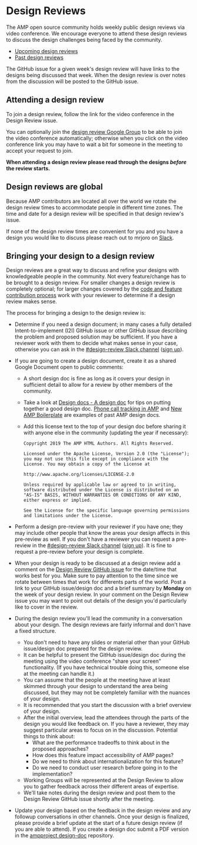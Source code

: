 # Design Reviews

The AMP open source community holds weekly public design reviews via video conference. We encourage everyone to attend these design reviews to discuss the design challenges being faced by the community.

- [Upcoming design reviews](https://github.com/ampproject/amphtml/labels/Type%3A%20Design%20Review)
- [Past design reviews](https://github.com/ampproject/amphtml/issues?q=label%3A%22Type%3A+Design+Review%22+is%3Aclosed)

The GitHub issue for a given week's design review will have links to the designs being discussed that week. When the design review is over notes from the discussion will be posted to the GitHub issue.

## Attending a design review

To join a design review, follow the link for the video conference in the Design Review issue.

You can optionally join the [design review Google Group](https://groups.google.com/a/ampproject.org/forum/#!forum/amp-design-review) to be able to join the video conference automatically; otherwise when you click on the video conference link you may have to wait a bit for someone in the meeting to accept your request to join.

**When attending a design review please read through the designs _before_ the review starts.**

## Design reviews are global

Because AMP contributors are located all over the world we rotate the design review times to accommodate people in different time zones. The time and date for a design review will be specified in that design review's issue.

If none of the design review times are convenient for you and you have a design you would like to discuss please reach out to mrjoro on [Slack](https://github.com/ampproject/amphtml/blob/master/CONTRIBUTING.md#discussion-channels).

## Bringing your design to a design review

Design reviews are a great way to discuss and refine your designs with knowledgeable people in the community. Not every feature/change has to be brought to a design review. For smaller changes a design review is completely optional; for larger changes covered by the [code and feature contribution process](https://github.com/ampproject/amphtml/blob/master/contributing/contributing-code.md) work with your reviewer to determine if a design review makes sense.

The process for bringing a design to the design review is:

- Determine if you need a design document; in many cases a fully detailed Intent-to-implement (I2I) GitHub issue or other GitHub issue describing the problem and proposed solution may be sufficient. If you have a reviewer work with them to decide what makes sense in your case, otherwise you can ask in the [#design-review Slack channel](https://amphtml.slack.com/messages/design-review/) ([sign up](https://bit.ly/amp-slack-signup)).
- If you are going to create a design document, create it as a shared Google Document open to public comments:

  - A short design doc is fine as long as it covers your design in sufficient detail to allow for a review by other members of the community.
  - Take a look at [Design docs - A design doc](https://medium.com/@cramforce/design-docs-a-design-doc-a152f4484c6b) for tips on putting together a good design doc. [Phone call tracking in AMP](https://docs.google.com/document/d/1UDMYv0f2R9CvMUSBQhxjtkSnC4984t9dJeqwm_8WiAM/edit) and [New AMP Boilerplate](https://docs.google.com/document/d/1gZFaKvcDffceJNaI3bYfuYPtYU5u2y6UhE5wBPTsJ9w/edit) are examples of past AMP design docs.
  - Add this license text to the top of your design doc before sharing it with anyone else in the community (updating the year if necessary):

    ```
    Copyright 2019 The AMP HTML Authors. All Rights Reserved.

    Licensed under the Apache License, Version 2.0 (the "License"); you may not use this file except in compliance with the License. You may obtain a copy of the License at

    http://www.apache.org/licenses/LICENSE-2.0

    Unless required by applicable law or agreed to in writing, software distributed under the License is distributed on an "AS-IS" BASIS, WITHOUT WARRANTIES OR CONDITIONS OF ANY KIND, either express or implied.

    See the License for the specific language governing permissions and limitations under the License.
    ```

- Perform a design pre-review with your reviewer if you have one; they may include other people that know the areas your design affects in this pre-review as well. If you don't have a reviewer you can request a pre-review in the [#design-review Slack channel](https://amphtml.slack.com/messages/design-review/) ([sign up](https://bit.ly/amp-slack-signup)). It is fine to request a pre-review before your design is complete.

- When your design is ready to be discussed at a design review add a comment on the [Design Review GitHub issue](https://github.com/ampproject/amphtml/labels/Type%3A%20Design%20Review) for the date/time that works best for you. Make sure to pay attention to the time since we rotate between times that work for differents parts of the world. Post a link to your GitHub issue/design doc and a brief summary by **Monday** on the week of your design review. In your comment on the Design Review issue you may want to point out details of the design you'd particularly like to cover in the review.

- During the design review you'll lead the community in a conversation about your design. The design reviews are fairly informal and don't have a fixed structure.

  - You don't need to have any slides or material other than your GitHub issue/design doc prepared for the design review.
  - It can be helpful to present the GitHub issue/design doc during the meeting using the video conference "share your screen" functionality. (If you have technical trouble doing this, someone else at the meeting can handle it.)
  - You can assume that the people at the meeting have at least skimmed through your design to understand the area being discussed, but they may not be completely familiar with the nuances of your design.
  - It is recommended that you start the discussion with a brief overview of your design.
  - After the initial overview, lead the attendees through the parts of the design you would like feedback on. If you have a reviewer, they may suggest particular areas to focus on in the discussion. Potential things to think about:
    - What are the performance tradeoffs to think about in the proposed approaches?
    - How does this feature impact accessibility of AMP pages?
    - Do we need to think about internationalization for this feature?
    - Do we need to conduct user research before going in to the implementation?
  - Working Groups will be represented at the Design Review to allow you to gather feedback across their different areas of expertise.
  - We'll take notes during the design review and post them to the Design Review GitHub issue shortly after the meeting.

- Update your design based on the feedback in the design review and any followup conversations in other channels. Once your design is finalized, please provide a brief update at the start of a future design review (if you are able to attend). If you create a design doc submit a PDF version in the [ampproject design-doc](https://github.com/ampproject/design-docs) repository.
